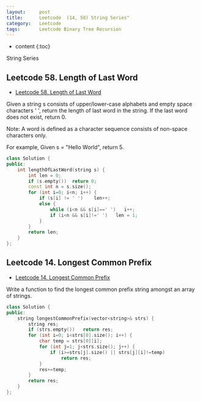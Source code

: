 ```yaml
---
layout:     post
title:      Leetcode  (14, 58) String Series"
category:   Leetcode
tags:		Leetcode Binary Tree Recursion
---
```


* content
{:toc}

String Series

## Leetcode 58. Length of Last Word

* [Leetcode 58. Length of Last Word](https://leetcode.com/problems/length-of-last-word/)

Given a string s consists of upper/lower-case alphabets and empty space characters ' ', return the length of last word in the string. If the last word does not exist, return 0.

Note: A word is defined as a character sequence consists of non-space characters only.

For example,  Given s = "Hello World", return 5.

```cpp
class Solution {
public:
    int lengthOfLastWord(string s) {
        int len = 0;
        if (s.empty())  return 0;
        const int n = s.size();
        for (int i=0; i<n; i++) {
            if (s[i] != ' ')    len++;
            else {
                while (i<n && s[i]==' ')   i++;
                if (i<n && s[i]!=' ')   len = 1;
            }
        }
        return len;
    }
};
```

## Leetcode 14. Longest Common Prefix

* [Leetcode 14. Longest Common Prefix](https://leetcode.com/problems/longest-common-prefix/)

Write a function to find the longest common prefix string amongst an array of strings.

```cpp
class Solution {
public:
    string longestCommonPrefix(vector<string>& strs) {
        string res;
        if (strs.empty())   return res;
        for (int i=0; i<strs[0].size(); i++) {
            char temp = strs[0][i];
            for (int j=1; j<strs.size(); j++) {
                if (i>=strs[j].size() || strs[j][i]!=temp)
                    return res;
            }
            res+=temp;
        }
        return res;
    }
};
```